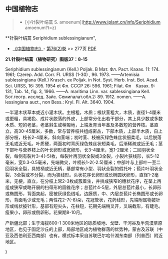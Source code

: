 
## 中国植物志

> * [小针裂叶绢蒿  S.  amoenum](http://www.iplant.cn/info/Seriphidium amoenum?t=z)

**针裂叶绢蒿 Seriphidium sublessingianum",

* [《中国植物志》](http://www.iplant.cn/frps)- [第76(2)卷](http://www.iplant.cn/frps/vol/76(2)) >> 277页 [PDF](http://www.iplant.cn/frps/pdf/76(2)/277.pdf)

**21.针裂叶绢蒿（植物研究）图版37：8-15**

Seriphidium sublessingianum (Kell.) Poljak. В Мат. Фл. Раст. Каэах. 11: 174. 1961; Czerep. Add. Corr. Fl. URSS (1-30) , 96. 1973. ——Artemisia sublessingiana (Kell.) Krasch. ex Poljak. in Not. Syst. Herb. Inst. Bot. Acad. Sci. URSS, 16: 395. 1954 et Фл. СССР 26: 596. 1961; Filat. Фл　Каэах. 9: 131, Tab. 14, fig. 3, 1966. ——A. maritima Linn. var. sablessingiana Kell. Бот.геогр. исслед. Зайс. Семипалат.обл.2: 89. 1912. nomen. ——A. lessingiana auct., non Bess.: Kryl. Fl. Alt. 3640. 1904.

一半灌木状草本或近小灌木状。主根粗，木质；根状茎粗大，木质，直径1-4厘米或更粗，具褐色、成片状脱落的外皮，上部常分化出若干部分，其上具少数或多数木质、短的老茎，老茎斜生或稍匍地，上端发育当年茎及多数短的营养枝。茎直立，高30-45厘米，多数，常与营养枝共组成密丛，下部木质，上部半木质，自上部分枝，枝长2-4厘米，斜向茎端；初时茎、枝被灰绿色蛛丝状细柔毛，以后脱落无毛或近无毛。叶质硬，两面初时背灰绿色蛛丝状短柔毛，后渐稀疏或近无毛；茎下部叶与营养枝上的叶长卵形或宽卵形，长3-4厘米，宽1-2厘米；二回羽状全裂，每侧有裂片3-4(-5)枚，每裂片再羽状全裂或3全裂，小裂片狭线形，长5-12毫米，宽0.3-0.5毫米，先端微尖，叶柄长1-2(-2.5)厘米；中部叶与上部叶一至二回羽状全裂，具短柄或近无柄，基部常有小型、羽状全裂的假托叶；苞片叶羽状全裂、3全裂或不分裂，而为狭线形。头状花序长卵形或长椭圆状卵形，直径1-2毫米，无梗，直立，在分枝上常2-3枚成簇着生，并排成狭窄的穗状花序，在茎上再组成狭窄或略开展的扫帚形的圆锥花序；总苞片4-5层，外层总苞片最小，长卵形或椭圆形，背面突起，密被灰绿色绒毛，边膜质，中、内层总苞片长椭圆形或长卵形，背面毛少或无毛；两性花2-7(-8)朵，花冠管状，花药线形，先端附属物披针形或线状披针形，基部有短尖头，花柱短，花期先端稍叉开，叉端截形，有睫毛。瘦果小，卵形或倒卵形。花果期8-10月。

产新疆北部；生于海拔800-1 300米地区的砾质坡地、戈壁、干河谷及半荒漠草原地区，也见于固定沙丘的上部，局部地区成为植物群落的优势种。蒙古及苏联（中亚及西伯利亚西南部）也有。模式标本采自苏联巴尔哈什湖东南部（列普西）附近地区。

}